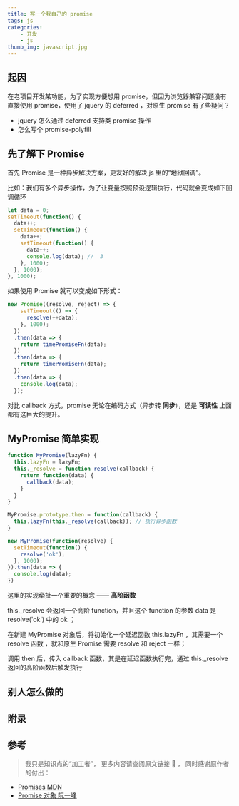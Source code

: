 ```yaml
---
title: 写一个我自己的 promise
tags: js
categories:
	- 开发
	- js
thumb_img: javascript.jpg
---
```


## 起因

在老项目开发某功能，为了实现方便想用 promise，但因为浏览器兼容问题没有直接使用 promise，使用了 jquery 的 deferred ，对原生 promise 有了些疑问？

- jquery 怎么通过 deferred 支持类 promise 操作
- 怎么写个 promise-polyfill

## 先了解下 Promise

首先 Promise 是一种异步解决方案，更友好的解决 js 里的“地狱回调”。

比如：我们有多个异步操作，为了让变量按照预设逻辑执行，代码就会变成如下回调循环

```js
let data = 0;
setTimeout(function() {
  data++;
  setTimeout(function() {
    data++;
    setTimeout(function() {
      data++;
      console.log(data); //  3
    }, 1000);
  }, 1000);
}, 1000);
```

如果使用 Promise 就可以变成如下形式：

```js
new Promise((resolve, reject) => {
    setTimeout(() => {
      resolve(++data);
    }, 1000);
  })
  .then(data => {
    return timePromiseFn(data);
  })
  .then(data => {
    return timePromiseFn(data);
  })
  .then(data => {
    console.log(data);
  });
```

对比 callback 方式，promise 无论在编码方式（异步转 **同步**），还是 **可读性** 上面都有这巨大的提升。

## MyPromise 简单实现

```js
function MyPromise(lazyFn) {
  this.lazyFn = lazyFn;
  this._resolve = function resolve(callback) {
    return function(data) {
      callback(data);
    }
  }
}

MyPromise.prototype.then = function(callback) {
  this.lazyFn(this._resolve(callback)); // 执行异步函数
}

new MyPromise(function(resolve) {
  setTimeout(function() {
    resolve('ok');
  }, 1000);
}).then(data => {
  console.log(data);
})
```

这里的实现牵扯一个重要的概念 —— **高阶函数**

this._resolve 会返回一个高阶 function，并且这个 function 的参数 data 是 resolve('ok') 中的 ok ；

在新建 MyPromise 对象后，将初始化一个延迟函数 this.lazyFn ，其需要一个 resolve 函数 ，就和原生 Promise 需要 resolve 和 reject 一样；

调用 then 后，传入 callback 函数，其是在延迟函数执行完，通过 this._resolve 返回的高阶函数后触发执行

## 别人怎么做的

## 附录

## 参考

> 我只是知识点的“加工者”， 更多内容请查阅原文链接 :thought_balloon: ， 同时感谢原作者的付出：

- [Promises MDN](https://developer.mozilla.org/zh-CN/docs/Web/JavaScript/Guide/Using_promises)
- [Promise 对象 阮一峰](http://es6.ruanyifeng.com/#docs/promise)
